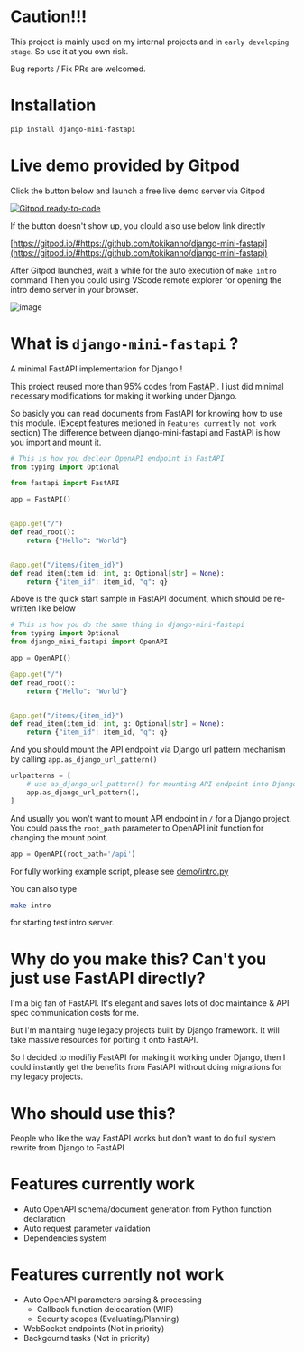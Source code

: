 # Caution!!!
This project is mainly used on my internal projects and in `early developing stage`. So use it at you own risk.

Bug reports / Fix PRs are welcomed.


# Installation

```sh
pip install django-mini-fastapi
```

# Live demo provided by Gitpod

Click the button below and launch a free live demo server via Gitpod

[![Gitpod ready-to-code](https://img.shields.io/badge/Gitpod-ready--to--code-blue?logo=gitpod)](https://gitpod.io/#https://github.com/tokikanno/django-mini-fastapi)

If the button doesn't show up, you clould also use below link directly

[https://gitpod.io/#https://github.com/tokikanno/django-mini-fastapi](https://gitpod.io/#https://github.com/tokikanno/django-mini-fastapi)

After Gitpod launched, wait a while for the auto execution of `make intro` command
Then you could using VScode remote explorer for opening the intro demo server in your browser.

![image](https://raw.githubusercontent.com/tokikanno/django-mini-fastapi/master/docs/images/gitpod-remote-explorer.png) 



# What is `django-mini-fastapi` ?
A minimal FastAPI implementation for Django !

This project reused more than 95% codes from [FastAPI](https://fastapi.tiangolo.com/). I just did minimal necessary modifications for making it working under Django.

So basicly you can read documents from FastAPI for knowing how to use this module. (Except features metioned in `Features currently not work` section)
The difference between django-mini-fastapi and FastAPI is how you import and mount it.


```python
# This is how you declear OpenAPI endpoint in FastAPI
from typing import Optional

from fastapi import FastAPI

app = FastAPI()


@app.get("/")
def read_root():
    return {"Hello": "World"}


@app.get("/items/{item_id}")
def read_item(item_id: int, q: Optional[str] = None):
    return {"item_id": item_id, "q": q}
```

Above is the quick start sample in FastAPI document, which should be re-written like below


```python
# This is how you do the same thing in django-mini-fastapi
from typing import Optional
from django_mini_fastapi import OpenAPI

app = OpenAPI()

@app.get("/")
def read_root():
    return {"Hello": "World"}


@app.get("/items/{item_id}")
def read_item(item_id: int, q: Optional[str] = None):
    return {"item_id": item_id, "q": q}
```

And you should mount the API endpoint via Django url pattern mechanism by calling `app.as_django_url_pattern()`

```python
urlpatterns = [
    # use as_django_url_pattern() for mounting API endpoint into Django url parser
    app.as_django_url_pattern(),
]
```

And usually you won't want to mount API endpoint in `/` for a Django project. You could pass the `root_path` parameter to OpenAPI init function for changing the mount point.

```python
app = OpenAPI(root_path='/api')
```

For fully working example script, please see [demo/intro.py](https://github.com/tokikanno/django-mini-fastapi/blob/master/demo/intro.py)

You can also type

```sh
make intro
```

for starting test intro server.


# Why do you make this? Can't you just use FastAPI directly?
I'm a big fan of FastAPI. It's elegant and saves lots of doc maintaince & API spec communication costs for me.

But I'm maintaing huge legacy projects built by Django framework. It will take massive resources for porting it onto FastAPI.

So I decided to modifiy FastAPI for making it working under Django, then I could instantly get the benefits from FastAPI without  doing migrations for my legacy projects.

# Who should use this?
People who like the way FastAPI works but don't want to do full system rewrite from Django to FastAPI

# Features currently work
* Auto OpenAPI schema/document generation from Python function declaration
* Auto request parameter validation
* Dependencies system

# Features currently not work
* Auto OpenAPI parameters parsing & processing
  * Callback function delcearation (WIP)
  * Security scopes (Evaluating/Planning)
* WebSocket endpoints (Not in priority)
* Backgournd tasks (Not in priority)
